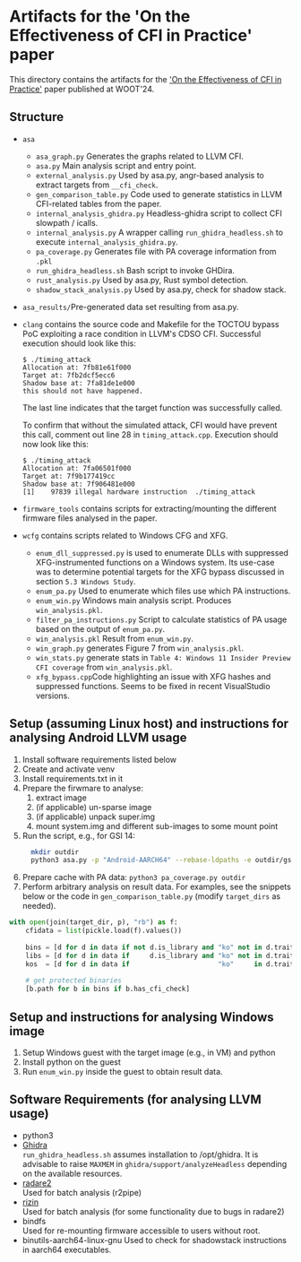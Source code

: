 # Artifacts for the 'On the Effectiveness of CFI in Practice' paper
This directory contains the artifacts for the ['On the Effectiveness of CFI in Practice'](https://www.usenix.org/system/files/woot24-becker.pdf) paper published at WOOT'24.

## Structure
- `asa`
  - `asa_graph.py` Generates the graphs related to LLVM CFI.
  - `asa.py` Main analysis script and entry point.
  - `external_analysis.py` Used by asa.py, angr-based analysis to extract targets from `__cfi_check`.
  - `gen_comparison_table.py` Code used to generate statistics in LLVM CFI-related tables from the paper.
  - `internal_analysis_ghidra.py` Headless-ghidra script to collect CFI slowpath / icalls. 
  - `internal_analysis.py` A wrapper calling `run_ghidra_headless.sh` to execute `internal_analysis_ghidra.py`.
  - `pa_coverage.py` Generates file with PA coverage information from `.pkl`
  - `run_ghidra_headless.sh` Bash script to invoke GHDira.
  - `rust_analysis.py` Used by asa.py, Rust symbol detection.
  - `shadow_stack_analysis.py` Used by asa.py, check for shadow stack.
- `asa_results/`Pre-generated data set resulting from asa.py.

- `clang` contains the source code and Makefile for the TOCTOU bypass PoC exploiting a race condition in LLVM's CDSO CFI.
  Successful execution should look like this:
  ```
  $ ./timing_attack
  Allocation at: 7fb81e61f000
  Target at: 7fb2dcf5ecc6
  Shadow base at: 7fa81de1e000
  this should not have happened.
  ```
  The last line indicates that the target function was successfully called.
  
  To confirm that without the simulated attack, CFI would have prevent this call, comment out line 28 in `timing_attack.cpp`.
  Execution should now look like this:
  ```
  $ ./timing_attack
  Allocation at: 7fa06501f000
  Target at: 7f9b177419cc
  Shadow base at: 7f906481e000
  [1]    97839 illegal hardware instruction  ./timing_attack
  ```

- `firmware_tools` contains scripts for extracting/mounting the different firmware files analysed in the paper.

- `wcfg` contains scripts related to Windows CFG and XFG.
  - `enum_dll_suppressed.py` is used to enumerate DLLs with suppressed XFG-instrumented functions on a Windows system.
    Its use-case was to determine potential targets for the XFG bypass discussed in section `5.3 Windows Study`.
  - `enum_pa.py` Used to enumerate which files use which PA instructions.
  - `enum_win.py` Windows main analysis script. Produces `win_analysis.pkl`.
  - `filter_pa_instructions.py` Script to calculate statistics of PA usage based on the output of `enum_pa.py`.
  - `win_analysis.pkl` Result from `enum_win.py`.
  - `win_graph.py` generates Figure 7 from `win_analysis.pkl`.
  - `win_stats.py` generate stats in `Table 4: Windows 11 Insider Preview CFI coverage` from `win_analysis.pkl`.
  - `xfg_bypass.cpp`Code highlighting an issue with XFG hashes and suppressed functions. Seems to be fixed in recent VisualStudio versions.


## Setup (assuming Linux host) and instructions for analysing Android LLVM usage
1. Install software requirements listed below
2. Create and activate venv
3. Install requirements.txt in it
4. Prepare the firwmare to analyse:
   1. extract image
   2. (if applicable) un-sparse image
   3. (if applicable) unpack super.img
   4. mount system.img and different sub-images to some mount point
5. Run the script, e.g., for GSI 14:
   ```bash
     mkdir outdir
     python3 asa.py -p "Android-AARCH64" --rebase-ldpaths -e outdir/gsi_14.pkl -l "/system/system_ext/apex/com.android.runtime/lib64/bionic/:/system/system_ext/apex/com.android.i18n/lib64/:/system/system_ext/apex/com.google.android.art/lib64/:/system/system_ext/apex/com.google.android.os.statsd/lib64/:/system/system_ext/apex/com.google.android.adbd/lib64/:/system/system_ext/apex/com.google.android.media/lib64/:/system/system_ext/apex/com.google.android.tethering/lib64/:/system/system_ext/apex/com.google.android.resolv/lib64/" /mnt/gsi_14_bind/
   ```
6. Prepare cache with PA data: `python3 pa_coverage.py outdir`
7. Perform arbitrary analysis on result data. For examples, see the snippets below or the code in `gen_comparison_table.py` (modify `target_dirs` as needed).
```python
with open(join(target_dir, p), "rb") as f:
    cfidata = list(pickle.load(f).values())
    
    bins = [d for d in data if not d.is_library and "ko" not in d.trait and "oat" not in d.trait and "rust" not in d.trait]
    libs = [d for d in data if     d.is_library and "ko" not in d.trait and "oat" not in d.trait and "rust" not in d.trait]
    kos  = [d for d in data if                      "ko"     in d.trait]
    
    # get protected binaries
    [b.path for b in bins if b.has_cfi_check]
```


## Setup and instructions for analysing Windows image
1. Setup Windows guest with the target image (e.g., in VM) and python
2. Install python on the guest
3. Run `enum_win.py` inside the guest to obtain result data.

## Software Requirements (for analysing LLVM usage)
- python3
- [Ghidra](https://github.com/NationalSecurityAgency/ghidra)  
  `run_ghidra_headless.sh` assumes installation to /opt/ghidra.
   It is advisable to raise `MAXMEM` in `ghidra/support/analyzeHeadless` depending on the available resources.
- [radare2](https://github.com/radareorg/radare2)  
  Used for batch analysis (r2pipe)
- [rizin](https://rizin.re/)  
  Used for batch analysis (for some functionality due to bugs in radare2)
- bindfs  
  Used for re-mounting firmware accessible to users without root.
- binutils-aarch64-linux-gnu
  Used to check for shadowstack instructions in aarch64 executables.
